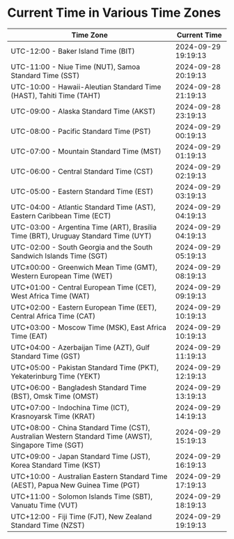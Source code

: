 # Current Time in Various Time Zones

| Time Zone | Current Time |
|-----------|--------------|
| UTC-12:00 - Baker Island Time (BIT) | 2024-09-29 19:19:13 |
| UTC-11:00 - Niue Time (NUT), Samoa Standard Time (SST) | 2024-09-28 20:19:13 |
| UTC-10:00 - Hawaii-Aleutian Standard Time (HAST), Tahiti Time (TAHT) | 2024-09-28 21:19:13 |
| UTC-09:00 - Alaska Standard Time (AKST) | 2024-09-28 23:19:13 |
| UTC-08:00 - Pacific Standard Time (PST) | 2024-09-29 00:19:13 |
| UTC-07:00 - Mountain Standard Time (MST) | 2024-09-29 01:19:13 |
| UTC-06:00 - Central Standard Time (CST) | 2024-09-29 02:19:13 |
| UTC-05:00 - Eastern Standard Time (EST) | 2024-09-29 03:19:13 |
| UTC-04:00 - Atlantic Standard Time (AST), Eastern Caribbean Time (ECT) | 2024-09-29 04:19:13 |
| UTC-03:00 - Argentina Time (ART), Brasília Time (BRT), Uruguay Standard Time (UYT) | 2024-09-29 04:19:13 |
| UTC-02:00 - South Georgia and the South Sandwich Islands Time (SGT) | 2024-09-29 05:19:13 |
| UTC±00:00 - Greenwich Mean Time (GMT), Western European Time (WET) | 2024-09-29 08:19:13 |
| UTC+01:00 - Central European Time (CET), West Africa Time (WAT) | 2024-09-29 09:19:13 |
| UTC+02:00 - Eastern European Time (EET), Central Africa Time (CAT) | 2024-09-29 10:19:13 |
| UTC+03:00 - Moscow Time (MSK), East Africa Time (EAT) | 2024-09-29 10:19:13 |
| UTC+04:00 - Azerbaijan Time (AZT), Gulf Standard Time (GST) | 2024-09-29 11:19:13 |
| UTC+05:00 - Pakistan Standard Time (PKT), Yekaterinburg Time (YEKT) | 2024-09-29 12:19:13 |
| UTC+06:00 - Bangladesh Standard Time (BST), Omsk Time (OMST) | 2024-09-29 13:19:13 |
| UTC+07:00 - Indochina Time (ICT), Krasnoyarsk Time (KRAT) | 2024-09-29 14:19:13 |
| UTC+08:00 - China Standard Time (CST), Australian Western Standard Time (AWST), Singapore Time (SGT) | 2024-09-29 15:19:13 |
| UTC+09:00 - Japan Standard Time (JST), Korea Standard Time (KST) | 2024-09-29 16:19:13 |
| UTC+10:00 - Australian Eastern Standard Time (AEST), Papua New Guinea Time (PGT) | 2024-09-29 17:19:13 |
| UTC+11:00 - Solomon Islands Time (SBT), Vanuatu Time (VUT) | 2024-09-29 18:19:13 |
| UTC+12:00 - Fiji Time (FJT), New Zealand Standard Time (NZST) | 2024-09-29 19:19:13 |
